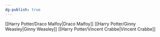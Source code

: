 ```yaml
---
dg-publish: true
---
```

[[Harry Potter/Draco Malfoy\|Draco Malfoy]]
[[Harry Potter/Ginny Weasley\|Ginny Weasley]]
[[Harry Potter/Vincent Crabbe\|Vincent Crabbe]]
